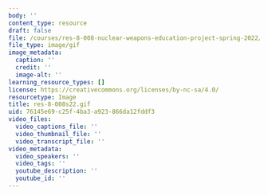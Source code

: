 ```yaml
---
body: ''
content_type: resource
draft: false
file: /courses/res-8-008-nuclear-weapons-education-project-spring-2022/res-8-008s22.gif
file_type: image/gif
image_metadata:
  caption: ''
  credit: ''
  image-alt: ''
learning_resource_types: []
license: https://creativecommons.org/licenses/by-nc-sa/4.0/
resourcetype: Image
title: res-8-008s22.gif
uid: 76145e69-c25f-4ba3-a923-866da12fddf3
video_files:
  video_captions_file: ''
  video_thumbnail_file: ''
  video_transcript_file: ''
video_metadata:
  video_speakers: ''
  video_tags: ''
  youtube_description: ''
  youtube_id: ''
---
```

